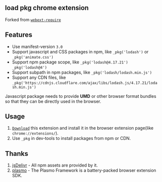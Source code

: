 ## load pkg chrome extension

Forked from [`webext-require`](https://github.com/kricsleo/webext-require/)

## Features
- Use manifest-version `3.0`
- Support javascript and CSS packages in npm, like `_pkg('lodash')` or `_pkg('animate.css')`
- Support npm package scope, like `_pkg('lodash@4.17.21')`  `_pkg('lodash@4')`
- Support subpath in npm packages, like `_pkg('lodash/lodash.min.js')`
- Support any CDN files, like `_pkg('https://cdnjs.cloudflare.com/ajax/libs/lodash.js/4.17.21/lodash.min.js')`

Javascript package needs to provide **UMD** or other browser format bundles so that they can be directly used in the browser.

## Usage

1. [`Download`](https://github.com/dyj2023/pkg-chrome-extension/releases) this extension and install it in the browser extension page(like `chrome://extensions/`).
2. Use `_pkg` in dev-tools to install packages from npm or CDN.

## Thanks

1. [jsDelivr](https://www.jsdelivr.com/) - All npm assets are provided by it.
2. [plasmo](https://www.npmjs.com/package/plasmo) - The Plasmo Framework is a battery-packed browser extension SDK.
